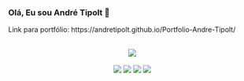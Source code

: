 ### Olá, Eu sou André Tipolt 👋 

<p>Link para portfólio: https://andretipolt.github.io/Portfolio-Andre-Tipolt/</p>
<br/>

<div align="center">
  <div style="display: inline_block">
    <a href="#">
      <img src="https://skillicons.dev/icons?i=java,spring,ts,angular,express,nestjs,nodejs,py,wordpress,html,css,js,git,mysql,postgres" />
    </a>
  </div>
 <br/>
  <div>
    <a href="https://www.linkedin.com/in/andre-tipolt-lopes-65a87b221/" target="_blank"><img src="https://img.shields.io/badge/-LinkedIn-%230077B5?style=for-the-badge&logo=linkedin&logoColor=white" target="_blank"></a>
    <a href = "mailto:andretipoltlopes@gmail.com"><img src="https://img.shields.io/badge/-Gmail-%23333?style=for-the-badge&logo=gmail&logoColor=white" target="_blank"></a>
    <a href="https://instagram.com/tipolt.andre" target="_blank"><img src="https://img.shields.io/badge/-Instagram-%23E4405F?style=for-the-badge&logo=instagram&logoColor=white" target="_blank"></a>
    <a href="https://wa.me/+5511991820977" target="_blank"><img src="https://img.shields.io/badge/WhatsApp-25D366?style=for-the-badge&logo=whatsapp&logoColor=white" target="_blank"></a>
  </div>
